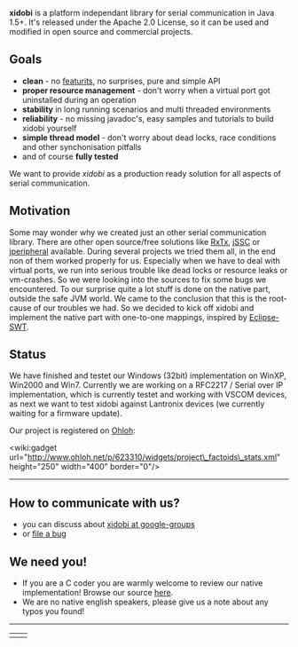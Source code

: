 **xidobi** is a platform independant library for serial communication in Java 1.5+. It's released under the Apache 2.0 License, so it can be used and modified in open source and commercial projects.

## Goals ##

  * **clean** - no [featurits](http://en.wikipedia.org/wiki/Feature_creep), no surprises, pure and simple API
  * **proper resource management** - don't worry when a virtual port got uninstalled during an operation
  * **stability** in long running scenarios and multi threaded environments
  * **reliability** - no missing javadoc's, easy samples and tutorials to build xidobi yourself
  * **simple thread model** - don't worry about dead locks, race conditions and other synchonisation pitfalls
  * and of course **fully tested**

We want to provide _xidobi_ as a production ready solution for all aspects of serial communication.

## Motivation ##

Some may wonder why we created just an other serial communication library. There are other open source/free solutions like [RxTx](http://rxtx.qbang.org/wiki/index.php/Main_Page), [jSSC](https://code.google.com/p/java-simple-serial-connector/) or [jperipheral](https://code.google.com/p/jperipheral/) available. During several projects we tried them all, in the end non of them worked properly for us. Especially when we have to deal with virtual ports, we run into serious trouble like dead locks or resource leaks or vm-crashes. So we were looking into the sources to fix some bugs we encountered. To our surprise quite a lot stuff is done on the native part, outside the safe JVM world. We came to the conclusion that this is the root-cause of our troubles we had. So we decided to kick off xidobi and implement the native part with one-to-one mappings, inspired by [Eclipse-SWT](http://www.eclipse.org/articles/Article-SWT-Design-1/SWT-Design-1.html).

## Status ##

We have finished and testet our Windows (32bit) implementation on WinXP, Win2000 and Win7. Currently we are working on a RFC2217 / Serial over IP implementation, which is currently testet and working with VSCOM devices, as next we want to test xidobi against Lantronix devices (we currently waiting for a firmware update).

Our project is registered on <a href='https://www.ohloh.net/p/xidobi'>Ohloh</a>:

&lt;wiki:gadget url="http://www.ohloh.net/p/623310/widgets/project\_factoids\_stats.xml" height="250" width="400"  border="0"/&gt;


---


## How to communicate with us? ##

  * you can discuss about [xidobi at google-groups](http://groups.google.com/group/xidobi)
  * or [file a bug](https://code.google.com/p/xidobi/issues/list)

## We need you! ##

  * If you are a C coder you are warmly welcome to review our native implementation! Browse our source [here](https://code.google.com/p/xidobi/source/browse/#git%2Forg.xidobi.native.win32.x86).
  * We are no native english speakers, please give us a note about any typos you found!


---

<table border='0'>
<tr>
<td></td><td><wiki:gadget url="http://www.ohloh.net/p/623310/widgets/project_users_logo.xml" height="80" width="300" border="0"/></td>
</tr>
</table>